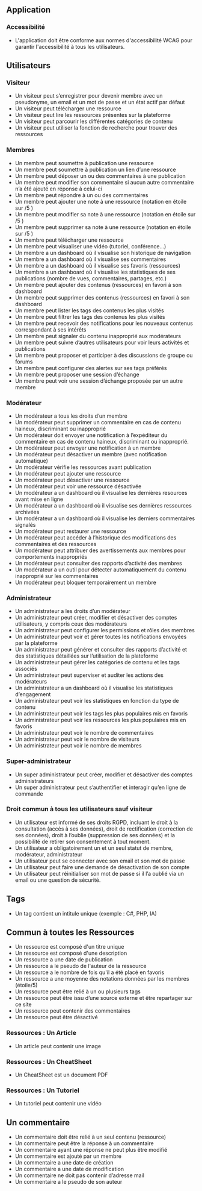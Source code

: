 ## Application

### Accessibilité
- L'application doit être conforme aux normes d'accessibilité WCAG pour garantir l'accessibilité à tous les utilisateurs.

## Utilisateurs

### Visiteur
- Un visiteur peut s’enregistrer pour devenir membre avec un pseudonyme, un email et un mot de passe et un état actif par défaut
- Un visiteur peut télécharger une ressource
- Un visiteur peut lire les ressources présentes sur la plateforme
- Un  visiteur peut parcourir les différentes catégories de contenu
- Un visiteur peut utiliser la fonction de recherche pour trouver des ressources

### Membres
- Un membre peut soumettre à publication une ressource
- Un membre peut soumettre à publication un lien d’une ressource
- Un membre peut déposer un ou des commentaires à une publication
- Un membre peut modifier son commentaire si aucun autre commentaire n’a été ajouté en réponse à celui-ci
- Un membre peut répondre à un ou des commentaires
- Un membre peut ajouter une note à une ressource (notation en étoile sur /5 )
- Un membre peut modifier sa note à une ressource (notation en étoile sur /5 )
- Un membre peut supprimer sa note à une ressource (notation en étoile sur /5 )
- Un membre peut télécharger une ressource
- Un membre peut visualiser une vidéo (tutoriel, conférence…)
- Un membre a un dashboard où il visualise son historique de navigation
- Un membre a un dashboard où il visualise ses commentaires
- Un membre a un dashboard où il visualise ses favoris (ressources)
- Un membre a un dashboard où il visualise les statistiques de ses publications (nombre de vues, commentaires, partages, etc.)
- Un membre peut ajouter des contenus (ressources) en favori à son dashboard
- Un membre peut supprimer des contenus (ressources) en favori à son dashboard
- Un membre peut lister les tags des contenus les plus visités
- Un membre peut filtrer les tags des contenus les plus visités
- Un membre peut recevoir des notifications pour les nouveaux contenus correspondant à ses intérêts
- Un membre peut signaler du contenu inapproprié aux modérateurs
- Un membre peut suivre d’autres utilisateurs pour voir leurs activités et publications
- Un membre peut proposer et participer à des discussions de groupe ou forums
- Un membre peut configurer des alertes sur ses tags préférés
- Un membre peut proposer une session d’échange
- Un membre peut voir une session d’échange proposée par un autre membre

### Modérateur
- Un modérateur a tous les droits d’un membre
- Un modérateur peut supprimer un commentaire en cas de contenu haineux, discriminant ou inapproprié
- Un modérateur doit envoyer une notification à l’expéditeur du commentaire en cas de contenu haineux, discriminant ou inapproprié.
- Un modérateur peut envoyer une notification à un membre
- Un modérateur peut désactiver un membre (avec notification automatique)
- Un modérateur vérifie les ressources avant publication
- Un modérateur peut ajouter une ressource
- Un modérateur peut désactiver une ressource
- Un modérateur peut voir une ressource désactivée
- Un modérateur a un dashboard où il visualise les dernières resources avant mise en ligne
- Un modérateur a un dashboard où il visualise ses dernières ressources archivées
- Un modérateur a un dashboard où il visualise les derniers commentaires signalés
- Un modérateur peut restaurer une ressource
- Un modérateur peut accéder à l’historique des modifications des commentaires et des ressources
- Un modérateur peut attribuer des avertissements aux membres pour comportements inappropriés
- Un modérateur peut consulter des rapports d’activité des membres
- Un modérateur a un outil pour détecter automatiquement du contenu inapproprié sur les commentaires
- Un modérateur peut bloquer temporairement un membre

### Administrateur
- Un administrateur a les droits d’un modérateur
- Un administrateur peut créer, modifier et désactiver des comptes utilisateurs, y compris ceux des modérateurs
- Un administrateur peut configurer les permissions et rôles des membres
- Un administrateur peut voir et gérer toutes les notifications envoyées par la plateforme
- Un administrateur peut générer et consulter des rapports d’activité et des statistiques détaillées sur l’utilisation de la plateforme
- Un administrateur peut gérer les catégories de contenu et les tags associés
- Un administrateur peut superviser et auditer les actions des modérateurs
- Un administrateur a un dashboard où il visualise les statistiques d’engagement
- Un administrateur peut voir les statistiques en fonction du type de contenu
- Un administrateur peut voir les tags les plus populaires mis en favoris
- Un administrateur peut voir les ressources les plus populaires mis en favoris
- Un administrateur peut voir le nombre de commentaires
- Un administrateur peut voir le nombre de visiteurs
- Un administrateur peut voir le nombre de membres

### Super-administrateur
- Un super administrateur peut créer, modifier et désactiver des comptes administrateurs
- Un super administrateur peut s’authentifier et interagir qu’en ligne de commande

### Droit commun à tous les utilisateurs sauf visiteur
- Un utilisateur est informé de ses droits RGPD, incluant le droit à la consultation (accès à ses données), droit de rectification (correction de ses données), droit à l’oublie (suppression de ses données) et la possibilité de retirer son consentement à tout moment.
- Un utilisateur a obligatoirement un et un seul statut de membre, modérateur, administrateur
- Un utilisateur peut se connecter avec son email et son mot de passe
- Un utilisateur peut faire une demande de désactivation de son compte
- Un utilisateur peut réinitialiser son mot de passe si il l’a oublié via un email ou une question de sécurité.

## Tags

- Un tag contient un intitule unique (exemple : C#, PHP, IA)

## Commun à toutes les Ressources 
- Un ressource est composé d'un titre unique
- Un ressource est composé d'une description
- Un ressource a une date de publication
- Un ressource a le pseudo de l'auteur de la ressource
- Un ressource a le nombre de fois qu'il a été placé en favoris
- Un ressource a une moyenne des notations données par les membres (étoile/5)
- Un ressource peut être relié à un ou plusieurs tags
- Un ressource peut être issu d’une source externe et être repartager sur ce site
- Un ressource peut contenir des commentaires
- Un ressource peut être désactivé

### Ressources : Un Article

- Un article peut contenir une image

### Ressources : Un CheatSheet
- Un CheatSheet est un document PDF

### Ressources : Un Tutoriel
- Un tutoriel peut contenir une vidéo

## Un commentaire
- Un commentaire doit être relié à un seul contenu (ressource)
- Un commentaire peut être la réponse à un commentaire
- Un commentaire ayant une réponse ne peut plus être modifié
- Un commentaire est ajouté par un membre
- Un commentaire a une date de création
- Un commentaire a une date de modification
- Un commentaire ne doit pas contenir d’adresse mail
- Un commentaire a le pseudo de son auteur